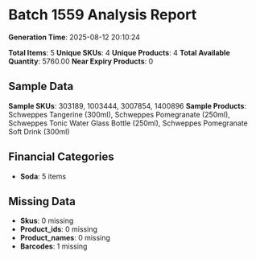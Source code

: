 # Batch 1559 Analysis Report

**Generation Time**: 2025-08-12 20:10:24

**Total Items**: 5
**Unique SKUs**: 4
**Unique Products**: 4
**Total Available Quantity**: 5760.00
**Near Expiry Products**: 0

## Sample Data
**Sample SKUs**: 303189, 1003444, 3007854, 1400896
**Sample Products**: Schweppes Tangerine (300ml), Schweppes Pomegranate (250ml), Schweppes Tonic Water Glass Bottle (250ml), Schweppes Pomegranate Soft Drink (300ml)

## Financial Categories
- **Soda**: 5 items

## Missing Data
- **Skus**: 0 missing
- **Product_ids**: 0 missing
- **Product_names**: 0 missing
- **Barcodes**: 1 missing
